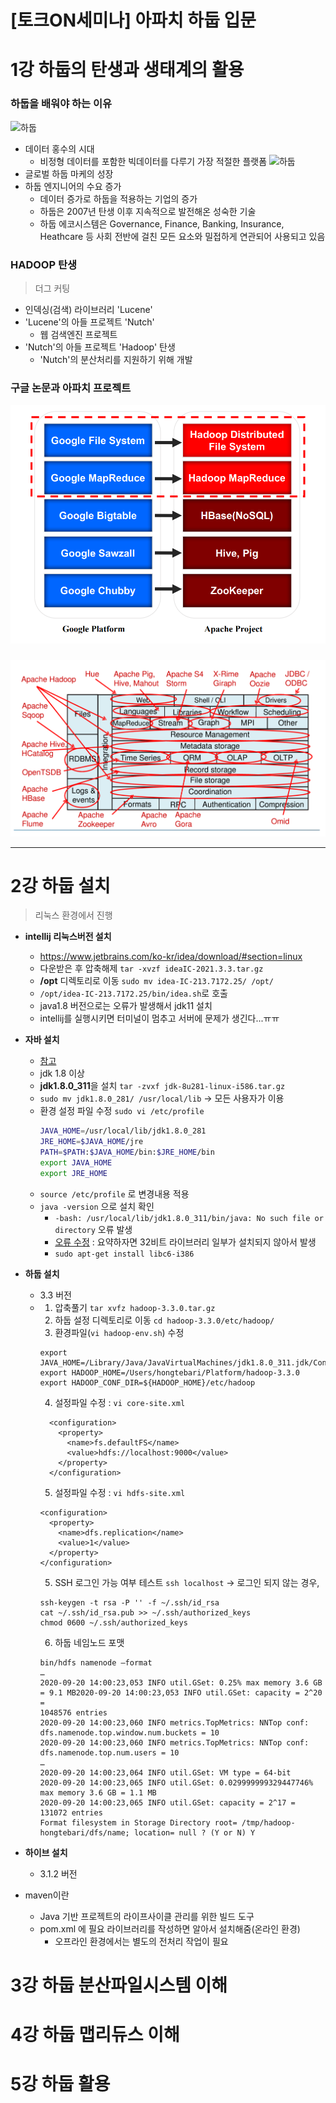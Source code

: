 # [토크ON세미나] 아파치 하둡 입문

# 1강 하둡의 탄생과 생태계의 활용
### 하둡을 배워야 하는 이유
![하둡](https://data-flair.training/blogs/wp-content/uploads/sites/2/2019/02/Why-Hadoop.jpg)
- 데이터 홍수의 시대
  - 비정형 데이터를 포함한 빅데이터를 다루기 가장 적절한 플랫폼
 ![하둡](https://data-flair.training/blogs/wp-content/uploads/sites/2/2019/02/Growth-of-Unstructured-Data.png)
- 글로벌 하둡 마케의 성장
- 하둡 엔지니어의 수요 증가
  - 데이터 증가로 하둡을 적용하는 기업의 증가
  - 하둡은 2007년 탄생 이후 지속적으로 발전해온 성숙한 기술
  - 하둡 에코시스템은 Governance, Finance, Banking, Insurance, Heathcare 등 사회 전반에 걸친 모든 요소와 밀접하게 연관되어 사용되고 있음

### HADOOP 탄생
> 더그 커팅
- 인덱싱(검색) 라이브러리 'Lucene'
- 'Lucene'의 아들 프로젝트 'Nutch'
  - 웹 검색엔진 프로젝트
- 'Nutch'의 아들 프로젝트 'Hadoop' 탄생
  - 'Nutch'의 분산처리를 지원하기 위해 개발

### 구글 논문과 아파치 프로젝트
 ![하둡](%EA%B5%AC%EA%B8%80%EA%B3%BC%20%ED%95%98%EB%91%A1.png)

###   
![하둡](HadoopEcosystem.png)

---

# 2강 하둡 설치
> 리눅스 환경에서 진행
- **intellij 리눅스버전 설치**
  - https://www.jetbrains.com/ko-kr/idea/download/#section=linux
  - 다운받은 후 압축해제 `tar -xvzf ideaIC-2021.3.3.tar.gz`
  - **/opt** 디렉토리로 이동 `sudo mv idea-IC-213.7172.25/ /opt/`
  - `/opt/idea-IC-213.7172.25/bin/idea.sh`로 호출
  - java1.8 버전으로는 오류가 발생해서 jdk11 설치
  - intellij를 실행시키면 터미널이 멈추고 서버에 문제가 생긴다...ㅠㅠ

- **자바 설치**
  - [참고](https://velog.io/@zeesoo/LinuxRHEL7-%EB%A0%88%EB%93%9C%ED%96%87-Oracle-JDK-1.8-%EC%84%A4%EC%B9%98)
  - jdk 1.8 이상
  - **jdk1.8.0_311**을 설치 `tar -zvxf jdk-8u281-linux-i586.tar.gz`
  - `sudo mv jdk1.8.0_281/ /usr/local/lib` -> 모든 사용자가 이용
  - 환경 설정 파일 수정 `sudo vi /etc/profile`
    ```bash
    JAVA_HOME=/usr/local/lib/jdk1.8.0_281
    JRE_HOME=$JAVA_HOME/jre
    PATH=$PATH:$JAVA_HOME/bin:$JRE_HOME/bin
    export JAVA_HOME
    export JRE_HOME 
    ```
  - `source /etc/profile` 로 변경내용 적용
  - `java -version` 으로 설치 확인
    - `-bash: /usr/local/lib/jdk1.8.0_311/bin/java: No such file or directory` 오류 발생
    - [오류 수정](https://askubuntu.com/questions/634024/bash-usr-bin-java-no-such-file-or-directory) : 요약하자면 32비트 라이브러리 일부가 설치되지 않아서 발생
    - `sudo apt-get install libc6-i386`

- **하둡 설치**
  - 3.3 버전
  - 1. 압축풀기
      `tar xvfz hadoop-3.3.0.tar.gz`
    2. 하둡 설정 디렉토리로 이동
      `cd hadoop-3.3.0/etc/hadoop/`
    3. 환경파일(`vi hadoop-env.sh`) 수정
      ```
      export JAVA_HOME=/Library/Java/JavaVirtualMachines/jdk1.8.0_311.jdk/Contents/Home
      export HADOOP_HOME=/Users/hongtebari/Platform/hadoop-3.3.0
      export HADOOP_CONF_DIR=${HADOOP_HOME}/etc/hadoop
      ```
    4. 설정파일 수정 : `vi core-site.xml`
    ```
      <configuration>
        <property>
          <name>fs.defaultFS</name>
          <value>hdfs://localhost:9000</value>
        </property>
      </configuration>
    ```
    5. 설정파일 수정 : `vi hdfs-site.xml`
      ```
      <configuration>
        <property>
          <name>dfs.replication</name>
          <value>1</value>
        </property>
      </configuration>
    ```
    5. SSH 로그인 가능 여부 테스트
      `ssh localhost`
      -> 로그인 되지 않는 경우,
      ```
      ssh-keygen -t rsa -P '' -f ~/.ssh/id_rsa
      cat ~/.ssh/id_rsa.pub >> ~/.ssh/authorized_keys
      chmod 0600 ~/.ssh/authorized_keys
      ```
    6. 하둡 네임노드 포맷
    ```
    bin/hdfs namenode –format
    …
    2020-09-20 14:00:23,053 INFO util.GSet: 0.25% max memory 3.6 GB = 9.1 MB2020-09-20 14:00:23,053 INFO util.GSet: capacity = 2^20 =
    1048576 entries
    2020-09-20 14:00:23,060 INFO metrics.TopMetrics: NNTop conf: dfs.namenode.top.window.num.buckets = 10
    2020-09-20 14:00:23,060 INFO metrics.TopMetrics: NNTop conf: dfs.namenode.top.num.users = 10
    …
    2020-09-20 14:00:23,064 INFO util.GSet: VM type = 64-bit
    2020-09-20 14:00:23,065 INFO util.GSet: 0.029999999329447746% max memory 3.6 GB = 1.1 MB
    2020-09-20 14:00:23,065 INFO util.GSet: capacity = 2^17 = 131072 entries
    Format filesystem in Storage Directory root= /tmp/hadoop-hongtebari/dfs/name; location= null ? (Y or N) Y
    ```


- **하이브 설치**
  - 3.1.2 버전

- maven이란
  - Java 기반 프로젝트의 라이프사이클 관리를 위한 빌드 도구
  - pom.xml 에 필요 라이브러리를 작성하면 알아서 설치해줌(온라인 환경)
    - 오프라인 환경에서는 별도의 전처리 작업이 필요
  
# 3강 하둡 분산파일시스템 이해



# 4강 하둡 맵리듀스 이해



# 5강 하둡 활용
